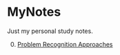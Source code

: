 # MyNotes
Just my personal study notes.

0. [Problem Recognition Approaches](https://github.com/pekoto/MyNotes/blob/master/ProblemRecognitionApproach.md)


